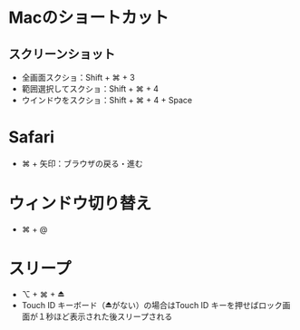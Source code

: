 # Macのショートカット

## スクリーンショット
- 全画面スクショ：Shift + ⌘ + 3
- 範囲選択してスクショ：Shift + ⌘ + 4
- ウインドウをスクショ：Shift + ⌘ + 4 + Space

# Safari
- ⌘ + 矢印：ブラウザの戻る・進む

# ウィンドウ切り替え
- ⌘ + @

# スリープ
- ⌥ + ⌘ + ⏏
- Touch ID キーボード（⏏がない）の場合はTouch ID キーを押せばロック画面が１秒ほど表示された後スリープされる
